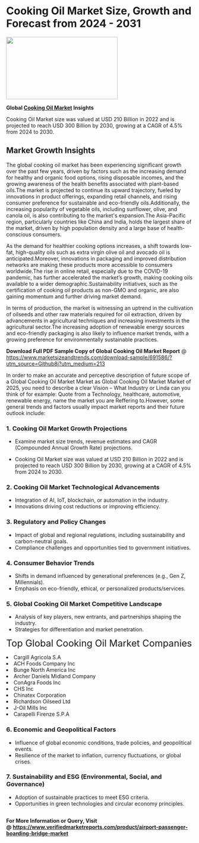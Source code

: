 <H1>Cooking Oil Market Size, Growth and Forecast from 2024 - 2031</H1><img class="aligncenter size-medium wp-image-584254" src="https://thirdeyenews.in/wp-content/uploads/2024/09/Global-Market-Research-300x168.jpeg" alt="" width="300" height="168" /><p><strong>Global&nbsp;<a href="https://www.marketsizeandtrends.com/download-sample/691586/?utm_source=Github8j?utm_medium=213">Cooking Oil Market</a> Insights</strong></p><p>Cooking Oil Market size was valued at USD 210 Billion in 2022 and is projected to reach USD 300 Billion by 2030, growing at a CAGR of 4.5% from 2024 to 2030.</p><p><h2>Market Growth Insights</h2> <p>The global cooking oil market has been experiencing significant growth over the past few years, driven by factors such as the increasing demand for healthy and organic food options, rising disposable incomes, and the growing awareness of the health benefits associated with plant-based oils.The market is projected to continue its upward trajectory, fueled by innovations in product offerings, expanding retail channels, and rising consumer preference for sustainable and eco-friendly oils.Additionally, the increasing popularity of vegetable oils, including sunflower, olive, and canola oil, is also contributing to the market's expansion.The Asia-Pacific region, particularly countries like China and India, holds the largest share of the market, driven by high population density and a large base of health-conscious consumers.</p> <p>As the demand for healthier cooking options increases, a shift towards low-fat, high-quality oils such as extra virgin olive oil and avocado oil is anticipated.Moreover, innovations in packaging and improved distribution networks are making these products more accessible to consumers worldwide.The rise in online retail, especially due to the COVID-19 pandemic, has further accelerated the market’s growth, making cooking oils available to a wider demographic.Sustainability initiatives, such as the certification of cooking oil products as non-GMO and organic, are also gaining momentum and further driving market demand.</p> <p>In terms of production, the market is witnessing an uptrend in the cultivation of oilseeds and other raw materials required for oil extraction, driven by advancements in agricultural techniques and increasing investments in the agricultural sector.The increasing adoption of renewable energy sources and eco-friendly packaging is also likely to influence market trends, with a growing preference for environmentally sustainable practices.</p> <p><span class=""><strong>Download Full PDF Sample Copy of Global Cooking Oil Market Report</strong> @ <a href="https://www.marketsizeandtrends.com/download-sample/691586/?utm_source=Github8j?utm_medium=213" target="_blank">https://www.marketsizeandtrends.com/download-sample/691586/?utm_source=Github8j?utm_medium=213</a></span></p><p>In order to make an accurate and perceptive description of future scope of a Global&nbsp;Cooking Oil Market Market as Global&nbsp;Cooking Oil Market Market of 2025, you need to describe a clear Vision &ndash; What Industry or Linda can you think of for example: Quote from a Technology, healthcare, automotive, renewable energy, name the market you are Reffering to.However, some general trends and factors usually impact market reports and their future outlook include:</p><h3>1.&nbsp;<strong>Cooking Oil Market Growth Projections</strong></h3><ul><li>Examine market size trends, revenue estimates and CAGR (Compounded Annual Growth Rate) projections.</li><li><p>Cooking Oil Market size was valued at USD 210 Billion in 2022 and is projected to reach USD 300 Billion by 2030, growing at a CAGR of 4.5% from 2024 to 2030.</p></li></ul><h3>2.&nbsp;<strong>Cooking Oil Market Technological Advancements</strong></h3><ul><li>Integration of AI, IoT, blockchain, or automation in the industry.</li><li>Innovations driving cost reductions or improving efficiency.</li></ul><h3>3.&nbsp;<strong>Regulatory and Policy Changes</strong></h3><ul><li>Impact of global and regional regulations, including sustainability and carbon-neutral goals.</li><li>Compliance challenges and opportunities tied to government initiatives.</li></ul><h3>4.&nbsp;<strong>Consumer Behavior Trends</strong></h3><ul><li>Shifts in demand influenced by generational preferences (e.g., Gen Z, Millennials).</li><li>Emphasis on eco-friendly, ethical, or personalized products/services.</li></ul><h3>5.&nbsp;<strong>Global Cooking Oil Market Competitive Landscape</strong></h3><ul><li>Analysis of key players, new entrants, and partnerships shaping the industry.</li><li>Strategies for differentiation and market penetration.</li></ul><p data-pm-slice="1 1 []"><span style="color: inherit; font-family: inherit; font-size: 25px;">Top Global Cooking Oil Market Companies</span></p><div class="" data-test-id=""><p><li>Cargill Agricola S.A</li><li> ACH Foods Company Inc</li><li> Bunge North America Inc</li><li> Archer Daniels Midland Company</li><li> ConAgra Foods Inc</li><li> CHS Inc</li><li> Chinatex Corporation</li><li> Richardson Oilseed Ltd</li><li> J-Oil Mills Inc</li><li> Carapelli Firenze S.P.A</li></p></div><h3>6.&nbsp;<strong>Economic and Geopolitical Factors</strong></h3><ul><li>Influence of global economic conditions, trade policies, and geopolitical events.</li><li>Resilience of the market to inflation, currency fluctuations, or global crises.</li></ul><h3>7.&nbsp;<strong>Sustainability and ESG (Environmental, Social, and Governance)</strong></h3><ul><li>Adoption of sustainable practices to meet ESG criteria.</li><li>Opportunities in green technologies and circular economy principles.</li></ul><h2><strong style="font-size: 14px;">For More Information or Query, Visit @&nbsp;</strong><a style="background-color: #ffffff; font-size: 14px;" href="https://www.marketsizeandtrends.com/report/cooking-oil-market/" target="_blank">https://www.verifiedmarketreports.com/product/airport-passenger-boarding-bridge-market</a></h2>